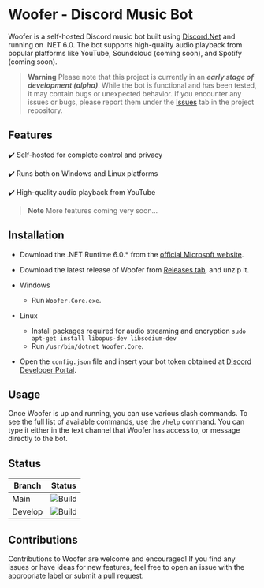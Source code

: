 # Woofer - Discord Music Bot

Woofer is a self-hosted Discord music bot built using [Discord.Net](https://github.com/discord-net/Discord.Net) and running on .NET 6.0. The bot supports high-quality audio playback from popular platforms like YouTube, Soundcloud (coming soon), and Spotify (coming soon).

> **Warning** Please note that this project is currently in an ***early stage of development (alpha)***. While the bot is functional and has been tested, it may contain bugs or unexpected behavior. If you encounter any issues or bugs, please report them under the [Issues](https://github.com/wberdowski/Woofer/issues) tab in the project repository.

## Features
✔️ Self-hosted for complete control and privacy

✔️ Runs both on Windows and Linux platforms

✔️ High-quality audio playback from YouTube

> **Note** More features coming very soon...

## Installation

- Download the .NET Runtime 6.0.* from the [official Microsoft website](https://dotnet.microsoft.com/download/dotnet/6.0).
- Download the latest release of Woofer from [Releases tab](https://github.com/wberdowski/Woofer/releases), and unzip it.

- Windows
    - Run ``Woofer.Core.exe``.

- Linux
    - Install packages required for audio streaming and encryption ``sudo apt-get install libopus-dev libsodium-dev``
    - Run ``/usr/bin/dotnet Woofer.Core``.

- Open the ``config.json`` file and insert your bot token obtained at [Discord Developer Portal](https://discord.com/developers/applications).

## Usage

Once Woofer is up and running, you can use various slash commands. To see the full list of available commands, use the `/help` command. You can type it either in the text channel that Woofer has access to, or message directly to the bot.

## Status

|Branch|Status|
|---|---|
|Main|![Build](https://github.com/wberdowski/Woofer/actions/workflows/build.yml/badge.svg?branch=main)|
|Develop|![Build](https://github.com/wberdowski/Woofer/actions/workflows/build.yml/badge.svg?branch=develop)|

## Contributions

Contributions to Woofer are welcome and encouraged! If you find any issues or have ideas for new features, feel free to open an issue with the appropriate label or submit a pull request.

